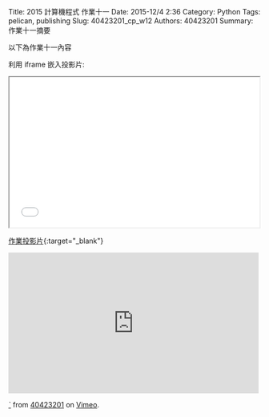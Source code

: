Title: 2015 計算機程式 作業十一
Date: 2015-12/4 2:36
Category: Python
Tags: pelican, publishing
Slug: 40423201_cp_w12
Authors: 40423201
Summary: 作業十一摘要

以下為作業十一內容

利用 iframe 嵌入投影片:

<iframe src="40423201_cp_w12_p.html" width="500" height="300"></iframe>

[作業投影片](40423201_cp_w12_p.html){:target="_blank"}

<iframe src="https://player.vimeo.com/video/151012941" width="500" height="281" frameborder="0" webkitallowfullscreen mozallowfullscreen allowfullscreen></iframe> <p><a href="https://vimeo.com/151012941">ˋ</a> from <a href="https://vimeo.com/user45597735">40423201</a> on <a href="https://vimeo.com">Vimeo</a>.</p>